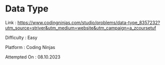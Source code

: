 # Data Type

Link : https://www.codingninjas.com/studio/problems/data-type_8357232?utm_source=striver&utm_medium=website&utm_campaign=a_zcoursetuf

Difficulty : Easy

Platform : Coding Ninjas

Attempted On : 08.10.2023
